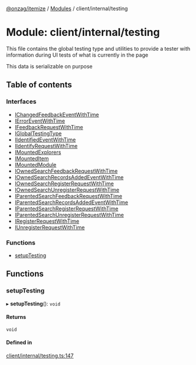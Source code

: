 [@onzag/itemize](../README.md) / [Modules](../modules.md) / client/internal/testing

# Module: client/internal/testing

This file contains the global testing type and utilities
to provide a tester with information during UI tests of what
is currently in the page

This data is serializable on purpose

## Table of contents

### Interfaces

- [IChangedFeedbackEventWithTime](../interfaces/client_internal_testing.IChangedFeedbackEventWithTime.md)
- [IErrorEventWithTime](../interfaces/client_internal_testing.IErrorEventWithTime.md)
- [IFeedbackRequestWithTime](../interfaces/client_internal_testing.IFeedbackRequestWithTime.md)
- [IGlobalTestingType](../interfaces/client_internal_testing.IGlobalTestingType.md)
- [IIdentifiedEventWithTime](../interfaces/client_internal_testing.IIdentifiedEventWithTime.md)
- [IIdentifyRequestWithTime](../interfaces/client_internal_testing.IIdentifyRequestWithTime.md)
- [IMountedExplorers](../interfaces/client_internal_testing.IMountedExplorers.md)
- [IMountedItem](../interfaces/client_internal_testing.IMountedItem.md)
- [IMountedModule](../interfaces/client_internal_testing.IMountedModule.md)
- [IOwnedSearchFeedbackRequestWithTime](../interfaces/client_internal_testing.IOwnedSearchFeedbackRequestWithTime.md)
- [IOwnedSearchRecordsAddedEventWithTime](../interfaces/client_internal_testing.IOwnedSearchRecordsAddedEventWithTime.md)
- [IOwnedSearchRegisterRequestWithTime](../interfaces/client_internal_testing.IOwnedSearchRegisterRequestWithTime.md)
- [IOwnedSearchUnregisterRequestWithTime](../interfaces/client_internal_testing.IOwnedSearchUnregisterRequestWithTime.md)
- [IParentedSearchFeedbackRequestWithTime](../interfaces/client_internal_testing.IParentedSearchFeedbackRequestWithTime.md)
- [IParentedSearchRecordsAddedEventWithTime](../interfaces/client_internal_testing.IParentedSearchRecordsAddedEventWithTime.md)
- [IParentedSearchRegisterRequestWithTime](../interfaces/client_internal_testing.IParentedSearchRegisterRequestWithTime.md)
- [IParentedSearchUnregisterRequestWithTime](../interfaces/client_internal_testing.IParentedSearchUnregisterRequestWithTime.md)
- [IRegisterRequestWithTime](../interfaces/client_internal_testing.IRegisterRequestWithTime.md)
- [IUnregisterRequestWithTime](../interfaces/client_internal_testing.IUnregisterRequestWithTime.md)

### Functions

- [setupTesting](client_internal_testing.md#setuptesting)

## Functions

### setupTesting

▸ **setupTesting**(): `void`

#### Returns

`void`

#### Defined in

[client/internal/testing.ts:147](https://github.com/onzag/itemize/blob/f2f29986/client/internal/testing.ts#L147)
